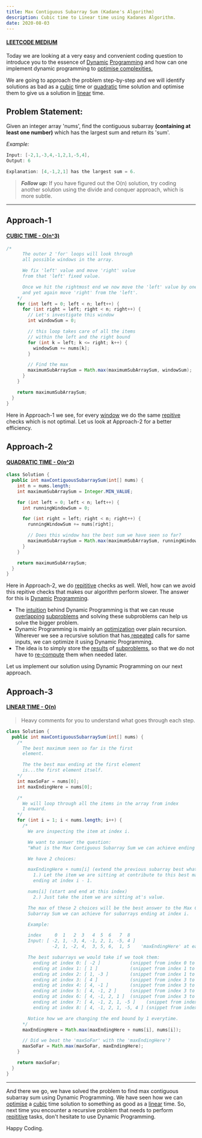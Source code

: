 ```yaml
---
title: Max Contiguous Subarray Sum (Kadane's Algorithm)
description: Cubic time to Linear time using Kadanes Algorithm.
date: 2020-08-03
---
```


#### <ins class="sub-medium">LEETCODE MEDIUM</ins>

Today we are looking at a very easy and convenient coding question to introduce you to the essence of <ins class="sub-ins-2">Dynamic</ins> <ins class="sub-ins-2">Programming</ins> and how can one implement dynamic programming to <ins class="sub-ins-2">optimise complexities.

We are going to approach the problem step-by-step and we will identify solutions as bad as a <ins class="sub-ins-2">cubic</ins> time or <ins class="sub-ins-2">quadratic</ins> time solution and optimise them to give us a solution in <ins class="sub-ins-2">linear</ins> time.

## Problem Statement:

Given an integer array 'nums', find the contiguous subarray **(containing at least one number)** which has the largest sum and return its 'sum'.

_Example:_

```java
Input: [-2,1,-3,4,-1,2,1,-5,4],
Output: 6

Explanation: [4,-1,2,1] has the largest sum = 6.
```

> **_Follow up:_** If you have figured out the O(n) solution, try coding another solution using the divide and conquer approach, which is more subtle.

---

## Approach-1

#### <ins class="sub-ins">CUBIC TIME - O(n^3)</ins>

```java
/*
      The outer 2 'for' loops will look through
      all possible windows in the array.

      We fix 'left' value and move 'right' value
      from that 'left' fixed value.

      Once we hit the rightmost end we now move the 'left' value by one
      and yet again move 'right' from the 'left'.
    */
    for (int left = 0; left < n; left++) {
      for (int right = left; right < n; right++) {
        // Let's investigate this window
        int windowSum = 0;

        // this loop takes care of all the items
        // within the left and the right bound
        for (int k = left; k <= right; k++) {
          windowSum += nums[k];
        }

        // Find the max
        maximumSubArraySum = Math.max(maximumSubArraySum, windowSum);
      }
    }

    return maximumSubArraySum;
  }
}
```

Here in Approach-1 we see, for every <ins class="sub-ins-2">window</ins> we do the same <ins class="sub-ins-2">repitive</ins> checks which is not optimal. Let us look at Approach-2 for a better efficiency.

## Approach-2

#### <ins class="sub-ins">QUADRATIC TIME - O(n^2)</ins>

```java
class Solution {
  public int maxContiguousSubarraySum(int[] nums) {
    int n = nums.length;
    int maximumSubArraySum = Integer.MIN_VALUE;

    for (int left = 0; left < n; left++) {
      int runningWindowSum = 0;

      for (int right = left; right < n; right++) {
        runningWindowSum += nums[right];

        // Does this window has the best sum we have seen so far?
        maximumSubArraySum = Math.max(maximumSubArraySum, runningWindowSum);
      }
    }

    return maximumSubArraySum;
  }
}
```

Here in Approach-2, we do <ins class="sub-ins-2">repititive</ins> checks as well. Well, how can we avoid this repitive checks that makes our algorithm perform slower. The answer for this is <ins class="sub-ins-2">Dynamic</ins> <ins class="sub-ins-2">Programming</ins>.

- The <ins class="sub-ins-2">intuition</ins> behind Dynamic Programming is that we can reuse <ins class="sub-ins-2">overlapping</ins> <ins class="sub-ins-2">subproblems</ins> and solving these subproblems can help us solve the bigger problem.
- Dynamic Programming is mainly an <ins class="sub-ins-2">optimization</ins> over plain recursion. Wherever we see a recursive solution that has<ins class="sub-ins-2"> repeated</ins> calls for same inputs, we can optimize it using Dynamic Programming.
- The idea is to simply store the <ins class="sub-ins-2">results</ins> of <ins class="sub-ins-2">subproblems</ins>, so that we do not have to <ins class="sub-ins-2">re-compute</ins> them when needed later.

Let us implement our solution using Dynamic Programming on our next approach.

## Approach-3

#### <ins class="sub-ins">LINEAR TIME - O(n)</ins>

> Heavy comments for you to understand what goes through each step.

```java
class Solution {
  public int maxContiguousSubarraySum(int[] nums) {
    /*
      The best maximum seen so far is the first
      element.

      The the best max ending at the first element
      is...the first element itself.
    */
    int maxSoFar = nums[0];
    int maxEndingHere = nums[0];

    /*
      We will loop through all the items in the array from index
      1 onward.
    */
    for (int i = 1; i < nums.length; i++) {
      /*
        We are inspecting the item at index i.

        We want to answer the question:
        "What is the Max Contiguous Subarray Sum we can achieve ending at index i?"

        We have 2 choices:

        maxEndingHere + nums[i] (extend the previous subarray best whatever it was)
          1.) Let the item we are sitting at contribute to this best max we achieved
          ending at index i - 1.

        nums[i] (start and end at this index)
          2.) Just take the item we are sitting at's value.

        The max of these 2 choices will be the best answer to the Max Contiguous
        Subarray Sum we can achieve for subarrays ending at index i.

        Example:

        index     0  1   2  3   4  5  6   7  8
        Input: [ -2, 1, -3, 4, -1, 2, 1, -5, 4 ]
                 -2, 1, -2, 4,  3, 5, 6,  1, 5    'maxEndingHere' at each point

        The best subarrays we would take if we took them:
          ending at index 0: [ -2 ]           (snippet from index 0 to index 0)
          ending at index 1: [ 1 ]            (snippet from index 1 to index 1) [we just took the item at index 1]
          ending at index 2: [ 1, -3 ]        (snippet from index 1 to index 2)
          ending at index 3: [ 4 ]            (snippet from index 3 to index 3) [we just took the item at index 3]
          ending at index 4: [ 4, -1 ]        (snippet from index 3 to index 4)
          ending at index 5: [ 4, -1, 2 ]     (snippet from index 3 to index 5)
          ending at index 6: [ 4, -1, 2, 1 ]  (snippet from index 3 to index 6)
          ending at index 7: [ 4, -1, 2, 1, -5 ]    (snippet from index 3 to index 7)
          ending at index 8: [ 4, -1, 2, 1, -5, 4 ] (snippet from index 3 to index 8)

        Notice how we are changing the end bound by 1 everytime.
      */
      maxEndingHere = Math.max(maxEndingHere + nums[i], nums[i]);

      // Did we beat the 'maxSoFar' with the 'maxEndingHere'?
      maxSoFar = Math.max(maxSoFar, maxEndingHere);
    }

    return maxSoFar;
  }
}
```

---

And there we go, we have solved the problem to find max contiguous subarray sum using Dynamic Programming. We have seen how we can <ins class="sub-ins-2">optimise</ins> a <ins class="sub-ins-2">cubic</ins> time solution to something as good as a <ins class="sub-ins-2">linear</ins> time. So, next time you encounter a recursive problem that needs to perform <ins class="sub-ins-2">repititive</ins> tasks, don't hesitate to use Dynamic Programming.

Happy Coding.
